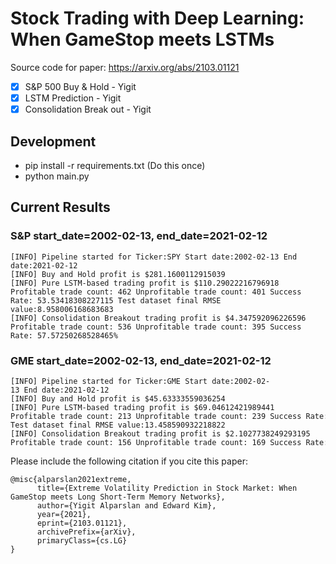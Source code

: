 # Stock Trading with Deep Learning: When GameStop meets LSTMs
Source code for paper: https://arxiv.org/abs/2103.01121

- [x] S&P 500 Buy & Hold - Yigit
- [x] LSTM Prediction - Yigit
- [x] Consolidation Break out - Yigit

## Development
- pip install -r requirements.txt (Do this once)
- python main.py


## Current Results

### S&P start_date=2002-02-13, end_date=2021-02-12
```
[INFO] Pipeline started for Ticker:SPY Start date:2002-02-13 End date:2021-02-12
[INFO] Buy and Hold profit is $281.1600112915039
[INFO] Pure LSTM-based trading profit is $110.29022216796918 Profitable trade count: 462 Unprofitable trade count: 401 Success Rate: 53.53418308227115 Test dataset final RMSE value:8.958006168683683
[INFO] Consolidation Breakout trading profit is $4.347592096226596 Profitable trade count: 536 Unprofitable trade count: 395 Success Rate: 57.57250268528465%
```

### GME start_date=2002-02-13, end_date=2021-02-12
```
[INFO] Pipeline started for Ticker:GME Start date:2002-02-13 End date:2021-02-12
[INFO] Buy and Hold profit is $45.63333559036254
[INFO] Pure LSTM-based trading profit is $69.04612421989441 Profitable trade count: 213 Unprofitable trade count: 239 Success Rate: 47.123893805309734% Test dataset final RMSE value:13.458590932218822
[INFO] Consolidation Breakout trading profit is $2.1027738249293195 Profitable trade count: 156 Unprofitable trade count: 169 Success Rate: 48.0%
```

Please include the following citation if you cite this paper:
```
@misc{alparslan2021extreme,
      title={Extreme Volatility Prediction in Stock Market: When GameStop meets Long Short-Term Memory Networks}, 
      author={Yigit Alparslan and Edward Kim},
      year={2021},
      eprint={2103.01121},
      archivePrefix={arXiv},
      primaryClass={cs.LG}
}
```
